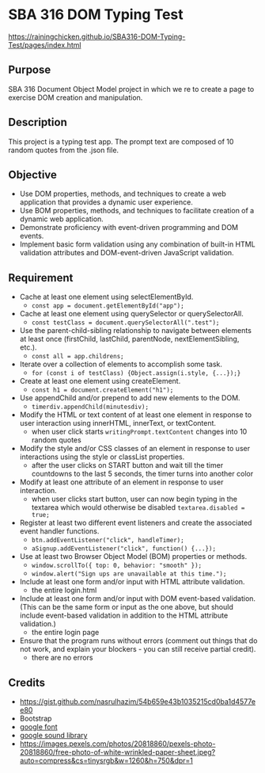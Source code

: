 # SBA 316 DOM Typing Test

https://rainingchicken.github.io/SBA316-DOM-Typing-Test/pages/index.html

## Purpose

SBA 316 Document Object Model project in which we re to create a page to exercise DOM creation and manipulation.

## Description

This project is a typing test app. The prompt text are composed of 10 random quotes from the .json file.

## Objective

- Use DOM properties, methods, and techniques to create a web application that provides a dynamic user experience.
- Use BOM properties, methods, and techniques to facilitate creation of a dynamic web application.
- Demonstrate proficiency with event-driven programming and DOM events.
- Implement basic form validation using any combination of built-in HTML validation attributes and DOM-event-driven JavaScript validation.

## Requirement

- Cache at least one element using selectElementById.
  - `const app = document.getElementById("app");`
- Cache at least one element using querySelector or querySelectorAll.
  - `const testClass = document.querySelectorAll(".test");`
- Use the parent-child-sibling relationship to navigate between elements at least once (firstChild, lastChild, parentNode, nextElementSibling, etc.).
  - `const all = app.childrens;`
- Iterate over a collection of elements to accomplish some task.
  - `for (const i of testClass) {Object.assign(i.style, {...});}`
- Create at least one element using createElement.
  - `const h1 = document.createElement("h1");`
- Use appendChild and/or prepend to add new elements to the DOM.
  - `timerdiv.appendChild(minutesdiv);`
- Modify the HTML or text content of at least one element in response to user interaction using innerHTML, innerText, or textContent.
  - when user click starts `writingPrompt.textContent` changes into 10 random quotes
- Modify the style and/or CSS classes of an element in response to user interactions using the style or classList properties.
  - after the user clicks on START button and wait till the timer countdowns to the last 5 seconds, the timer turns into another color
- Modify at least one attribute of an element in response to user interaction.
  - when user clicks start button, user can now begin typing in the textarea which would otherwise be disabled `textarea.disabled = true;`
- Register at least two different event listeners and create the associated event handler functions.
  - `btn.addEventListener("click", handleTimer);`
  - `aSignup.addEventListener("click", function() {...});`
- Use at least two Browser Object Model (BOM) properties or methods.
  - `window.scrollTo({ top: 0, behavior: "smooth" });`
  - `window.alert("Sign ups are unavailable at this time.");`
- Include at least one form and/or input with HTML attribute validation.
  - the entire login.html
- Include at least one form and/or input with DOM event-based validation. (This can be the same form or input as the one above, but should include event-based validation in addition to the HTML attribute validation.)
  - the entire login page
- Ensure that the program runs without errors (comment out things that do not work, and explain your blockers - you can still receive partial credit).
  - there are no errors

## Credits

- https://gist.github.com/nasrulhazim/54b659e43b1035215cd0ba1d4577ee80
- Bootstrap
- [google font](https://fonts.google.com/specimen/Chakra+Petch?query=Chakra+Petch)
- [google sound library](https://actions.google.com/sounds/v1/cartoon/wood_plank_flicks.ogg)
- https://images.pexels.com/photos/20818860/pexels-photo-20818860/free-photo-of-white-wrinkled-paper-sheet.jpeg?auto=compress&cs=tinysrgb&w=1260&h=750&dpr=1
